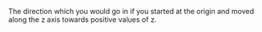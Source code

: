 The direction which you would go in if you started at the origin and
moved along the z axis towards positive values of z.

